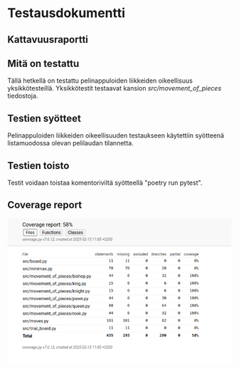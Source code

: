 # Testausdokumentti

## Kattavuusraportti

## Mitä on testattu

Tällä hetkellä on testattu pelinappuloiden liikkeiden oikeellisuus yksikkötesteillä. Yksikkötestit testaavat kansion *src/movement_of_pieces* tiedostoja.

## Testien syötteet

Pelinappuloiden liikkeiden oikeellisuuden testaukseen käytettiin syötteenä listamuodossa olevan pelilaudan tilannetta.

## Testien toisto

Testit voidaan toistaa komentoriviltä syötteellä "poetry run pytest".

## Coverage report

![Coverage report](./images/coverage_report.png)